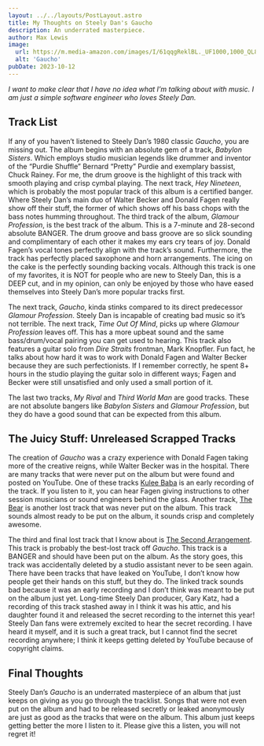 ```yaml
---
layout: ../../layouts/PostLayout.astro 
title: My Thoughts on Steely Dan's Gaucho
description: An underrated masterpiece.
author: Max Lewis
image:
  url: https://m.media-amazon.com/images/I/61qqgReklBL._UF1000,1000_QL80_.jpg
  alt: 'Gaucho'
pubDate: 2023-10-12
---
```


*I want to make clear that I have no idea what I’m talking about with music. I am just a simple software engineer who loves Steely Dan.*

## Track List

If any of you haven’t listened to Steely Dan’s 1980 classic *Gaucho*, you are missing out. The album begins with an absolute gem of a track, *Babylon Sisters*. Which employs studio musician legends like drummer and inventor of the “Purdie Shuffle” Bernard “Pretty” Purdie and exemplary bassist, Chuck Rainey. For me, the drum groove is the highlight of this track with smooth playing and crisp cymbal playing. The next track, *Hey Nineteen*, which is probably the most popular track of this album is a certified banger. Where Steely Dan’s main duo of Walter Becker and Donald Fagen really show off their stuff, the former of which shows off his bass chops with the bass notes humming throughout. The third track of the album, *Glamour Profession*, is the best track of the album. This is a 7-minute and 28-second absolute BANGER. The drum groove and bass groove are so slick sounding and complimentary of each other it makes my ears cry tears of joy. Donald Fagen’s vocal tones perfectly align with the track’s sound. Furthermore, the track has perfectly placed saxophone and horn arrangements. The icing on the cake is the perfectly sounding backing vocals. Although this track is one of my favorites, it is NOT for people who are new to Steely Dan, this is a DEEP cut, and in my opinion, can only be enjoyed by those who have eased themselves into Steely Dan’s more popular tracks first.

The next track, *Gaucho*, kinda stinks compared to its direct predecessor *Glamour Profession*. Steely Dan is incapable of creating bad music so it’s not terrible. The next track, *Time Out Of Mind*, picks up where *Glamour Profession* leaves off. This has a more upbeat sound and the same bass/drum/vocal pairing you can get used to hearing. This track also features a guitar solo from *Dire Straits* frontman, Mark Knopfler. Fun fact, he talks about how hard it was to work with Donald Fagen and Walter Becker because they are such perfectionists. If I remember correctly, he spent 8+ hours in the studio playing the guitar solo in different ways; Fagen and Becker were still unsatisfied and only used a small portion of it.

The last two tracks, *My Rival* and *Third World Man* are good tracks. These are not absolute bangers like *Babylon Sisters* and *Glamour Profession*, but they do have a good sound that can be expected from this album.

## The Juicy Stuff: Unreleased Scrapped Tracks

The creation of *Gaucho* was a crazy experience with Donald Fagen taking more of the creative reigns, while Walter Becker was in the hospital. There are many tracks that were never put on the album but were found and posted on YouTube. One of these tracks [Kulee Baba](https://www.youtube.com/watch?v=_EI3bPC4O8U) is an early recording of the track. If you listen to it, you can hear Fagen giving instructions to other session musicians or sound engineers behind the glass. Another track, [The Bear](https://www.youtube.com/watch?v=QPt_l28ralA) is another lost track that was never put on the album. This track sounds almost ready to be put on the album, it sounds crisp and completely awesome.

The third and final lost track that I know about is [The Second Arrangement](https://www.youtube.com/watch?v=7sIs3VbXcS4). This track is probably the best-lost track off *Gaucho*. This track is a BANGER and should have been put on the album. As the story goes, this track was accidentally deleted by a studio assistant never to be seen again. There have been tracks that have leaked on YouTube, I don’t know how people get their hands on this stuff, but they do. The linked track sounds bad because it was an early recording and I don’t think was meant to be put on the album just yet. Long-time Steely Dan producer, Gary Katz, had a recording of this track stashed away in I think it was his attic, and his daughter found it and released the secret recording to the internet this year! Steely Dan fans were extremely excited to hear the secret recording. I have heard it myself, and it is such a great track, but I cannot find the secret recording anywhere; I think it keeps getting deleted by YouTube because of copyright claims.

## Final Thoughts

Steely Dan’s *Gaucho* is an underrated masterpiece of an album that just keeps on giving as you go through the tracklist. Songs that were not even put on the album and had to be released secretly or leaked anonymously are just as good as the tracks that were on the album. This album just keeps getting better the more I listen to it. Please give this a listen, you will not regret it!